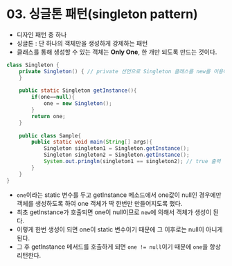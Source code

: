 # 03. 싱글톤 패턴(singleton pattern)

- 디자인 패턴 중 하나
- 싱글톤 : 단 하나의 객체만을 생성하게 강제하는 패턴
- 클래스를 통해 생성할 수 있는 객체는 **Only One**, 한 개만 되도록 만드는 것이다.



```java
class Singleton {
    private Singleton() { // private 선언으로 Singleton 클래스를 new를 이용해서 생성x    
    }
    
    public static Singleton getInstance(){
        if(one==null){
            one = new Singleton();
        }
        return one;
    }
 	
    public class Sample{
        public static void main(String[] args){
            Singleton singleton1 = Singleton.getInstance();
            Singleton singleton2 = Singleton.getInstance();
            System.out.pringln(singleton1 == singleton2); // true 출력
        }
    }
}
```



- `one`이라는 static 변수를 두고 getInstance 메소드에서 one값이 null인 경우에만 객체를 생성하도록 하여 one 객체가 딱 한번만 만들어지도록 했다.
- 최초 getInstance가 호출되면 one이 null이므로 `new`에 의해서 객체가 생성이 된다.
- 이렇게 한번 생성이 되면 one이 static 변수이기 때문에 그 이후로는 null이 아니게 된다.
- 그 후 getInstance 메서드를 호출하게 되면 `one != null`이기 때문에 `one`을 항상 리턴한다.

